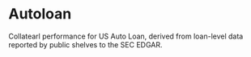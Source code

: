 # Autoloan
Collatearl performance for US Auto Loan, derived from loan-level data reported by public shelves to the SEC EDGAR.
